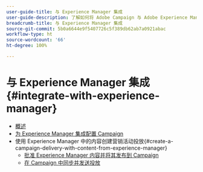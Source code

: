 ```yaml
---
user-guide-title: 与 Experience Manager 集成
user-guide-description: 了解如何将 Adobe Campaign 与 Adobe Experience Manager 连接起来，以便在 Experience Manager 中管理电子邮件投放模板、资源和表单。
breadcrumb-title: 与 Experience Manager 集成
source-git-commit: 5b0a6644e9f5407726c5f389db62ab7a0921abac
workflow-type: ht
source-wordcount: '66'
ht-degree: 100%

---
```



# 与 Experience Manager 集成 {#integrate-with-experience-manager}

+ [概述](/help/tutorial-integrate-with-experience-manager/overview.md)
+ [为 Experience Manager 集成配置 Campaign](/help/tutorial-integrate-with-experience-manager/configure-campaign-for-aem-integration.md)
+ 使用 Experience Manager 中的内容创建营销活动投放{#create-a-campaign-delivery-with-content-from-experience-manager}
   + [批准 Experience Manager 内容并将其发布到 Campaign](/help/tutorial-integrate-with-experience-manager/approve-and-publish-aem-content-to-campaign.md)
   + [在 Campaign 中同步并发送投放](/help/tutorial-integrate-with-experience-manager/synchronize-and-send-an-aem-delivery-in-campaign.md)


